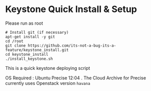 Keystone Quick Install & Setup
===============================

Please run as root

    # Install git (if necessary)
    apt-get install -y git
	cd /root
	git clone https://github.com/its-not-a-bug-its-a-feature/keystone_install.git
	cd keystone_install
	./install_keystone.sh

This is a quick keystone deploying script

OS Required : Ubuntu Precise 12:04 .  The Cloud Archive for Precise currently uses Openstack version   ``havana``
